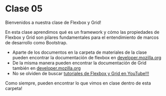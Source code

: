 # Clase 05

Bienvenidos a nuestra clase de Flexbox y Grid!  

En esta clase aprendimos qué es un framework y cómo las propiedades de Flexbox y Grid son pilares fundamentales para el entendimiento de marcos de desarrollo como Bootstrap.  

- Aparte de los documentos en la carpeta de materiales de la clase pueden encontrar la documentación de flexbox en [developer.mozilla.org](https://developer.mozilla.org/es/docs/Web/CSS/CSS_Flexible_Box_Layout/Basic_Concepts_of_Flexbox)
- De la misma manera pueden encontrar la documentación de Grid también en [developer.mozilla.org](https://developer.mozilla.org/es/docs/Web/CSS/CSS_Grid_Layout/Basic_Concepts_of_Grid_Layout)
- No se olviden de buscar [tutoriales de Flexbox y Grid en YouTube!!!](https://www.youtube.com/results?search_query=tutorial+flexbox+y+grid)

Como siempre, pueden encontrar lo que vimos en clase dentro de esta carpeta!